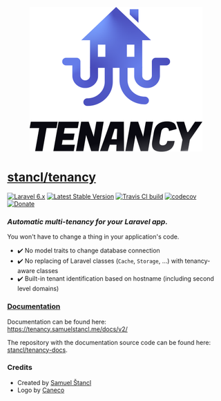 <p align="center">
    <img width="400" height="335" src="/art/logo.png" alt="Tenancy logo" />
</p>

# [stancl/tenancy](https://tenancy.samuelstancl.me)

[![Laravel 6.x](https://img.shields.io/badge/laravel-6.x-red.svg)](https://laravel.com)
[![Latest Stable Version](https://poser.pugx.org/stancl/tenancy/version)](https://packagist.org/packages/stancl/tenancy)
[![Travis CI build](https://travis-ci.com/stancl/tenancy.svg?branch=2.x)](https://travis-ci.com/stancl/tenancy)
[![codecov](https://codecov.io/gh/stancl/tenancy/branch/2.x/graph/badge.svg)](https://codecov.io/gh/stancl/tenancy)
[![Donate](https://img.shields.io/badge/Donate-%3C3-red)](https://gumroad.com/l/tenancy)

### *Automatic multi-tenancy for your Laravel app.*

You won't have to change a thing in your application's code.

- :heavy_check_mark: No model traits to change database connection
- :heavy_check_mark: No replacing of Laravel classes (`Cache`, `Storage`, ...) with tenancy-aware classes
- :heavy_check_mark: Built-in tenant identification based on hostname (including second level domains)

### [Documentation](https://tenancy.samuelstancl.me/docs/v2/)

Documentation can be found here: https://tenancy.samuelstancl.me/docs/v2/

The repository with the documentation source code can be found here: [stancl/tenancy-docs](https://github.com/stancl/tenancy-docs).

### Credits

- Created by [Samuel Štancl](https://github.com/stancl)
- Logo by [Caneco](https://twitter.com/caneco)
